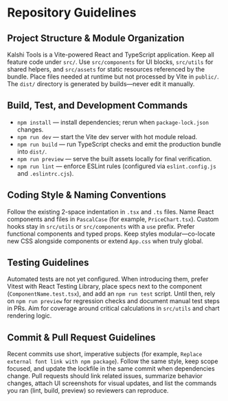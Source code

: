 # Repository Guidelines

## Project Structure & Module Organization
Kalshi Tools is a Vite-powered React and TypeScript application. Keep all feature code under `src/`. Use `src/components` for UI blocks, `src/utils` for shared helpers, and `src/assets` for static resources referenced by the bundle. Place files needed at runtime but not processed by Vite in `public/`. The `dist/` directory is generated by builds—never edit it manually.

## Build, Test, and Development Commands
- `npm install` — install dependencies; rerun when `package-lock.json` changes.
- `npm run dev` — start the Vite dev server with hot module reload.
- `npm run build` — run TypeScript checks and emit the production bundle into `dist/`.
- `npm run preview` — serve the built assets locally for final verification.
- `npm run lint` — enforce ESLint rules (configured via `eslint.config.js` and `.eslintrc.cjs`).

## Coding Style & Naming Conventions
Follow the existing 2-space indentation in `.tsx` and `.ts` files. Name React components and files in `PascalCase` (for example, `PriceChart.tsx`). Custom hooks stay in `src/utils` or `src/components` with a `use` prefix. Prefer functional components and typed props. Keep styles modular—co-locate new CSS alongside components or extend `App.css` when truly global.

## Testing Guidelines
Automated tests are not yet configured. When introducing them, prefer Vitest with React Testing Library, place specs next to the component (`ComponentName.test.tsx`), and add an `npm run test` script. Until then, rely on `npm run preview` for regression checks and document manual test steps in PRs. Aim for coverage around critical calculations in `src/utils` and chart rendering logic.

## Commit & Pull Request Guidelines
Recent commits use short, imperative subjects (for example, `Replace external font link with npm package`). Follow the same style, keep scope focused, and update the lockfile in the same commit when dependencies change. Pull requests should link related issues, summarize behavior changes, attach UI screenshots for visual updates, and list the commands you ran (lint, build, preview) so reviewers can reproduce.
